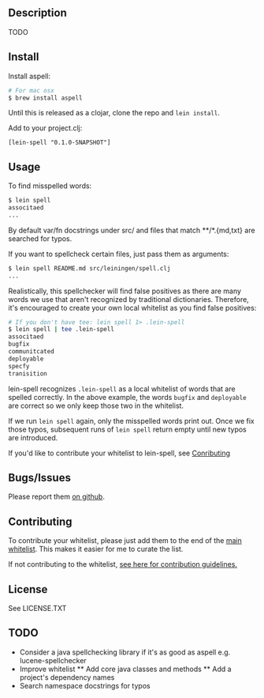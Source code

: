 ## Description

TODO

## Install

Install aspell:

```sh
# For mac osx
$ brew install aspell
```

Until this is released as a clojar, clone the repo and `lein install`.

Add to your project.clj:

    [lein-spell "0.1.0-SNAPSHOT"]

## Usage

To find misspelled words:
```sh
$ lein spell
associtaed
...
```

By default var/fn docstrings under src/ and files that match **/*.{md,txt}
are searched for typos.

If you want to spellcheck certain files, just pass them as arguments:

```sh
$ lein spell README.md src/leiningen/spell.clj
...
```

Realistically, this spellchecker will find false positives as there
are many words we use that aren't recognized by traditional dictionaries.
Therefore, it's encouraged to create your own local whitelist as you find
false positives:

```sh
# If you don't have tee: lein spell 1> .lein-spell
$ lein spell | tee .lein-spell
associtaed
bugfix
communitcated
deployable
specfy
tranisition
```

lein-spell recognizes `.lein-spell` as a local whitelist of words that are spelled correctly. In
the above example, the words `bugfix` and `deployable` are correct so we only keep those two in the
whitelist.

If we run `lein spell` again, only the misspelled words print out. Once we fix those typos,
subsequent runs of `lein spell` return empty until new typos are introduced.

If you'd like to contribute your whitelist to lein-spell, see [Conributing](#contributing)

## Bugs/Issues

Please report them [on github](http://github.com/cldwalker/lein-spell/issues).

## Contributing
To contribute your whitelist, please just add them to the end of the [main whitelist](#TODO). This
makes it easier for me to curate the list.

If not contributing to the whitelist, [see here for contribution
guidelines.](http://tagaholic.me/contributing.html)

## License

See LICENSE.TXT

## TODO
* Consider a java spellchecking library if it's as good as aspell e.g. lucene-spellchecker
* Improve whitelist
** Add core java classes and methods
** Add a project's dependency names
* Search namespace docstrings for typos
